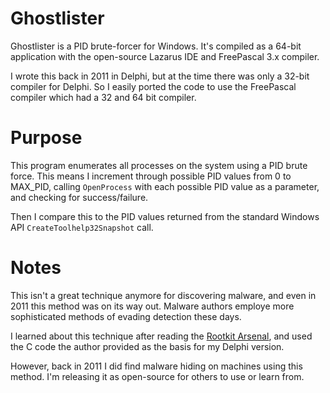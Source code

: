 # Ghostlister

Ghostlister is a PID brute-forcer for Windows. It's compiled as a 64-bit application with the open-source Lazarus IDE and FreePascal 3.x compiler.

I wrote this back in 2011 in Delphi, but at the time there was only a 32-bit compiler for Delphi. So I easily ported the code to use the FreePascal compiler which had a 32 and 64 bit compiler.

# Purpose

This program enumerates all processes on the system using a PID brute force. This means I increment through possible PID values from 0 to MAX_PID, calling `OpenProcess` with each possible PID value as a parameter, and checking for success/failure.

Then I compare this to the PID values returned from the standard Windows API `CreateToolhelp32Snapshot` call.

# Notes

This isn't a great technique anymore for discovering malware, and even in 2011 this method was on its way out. Malware authors employe more sophisticated methods of evading detection these days.

I learned about this technique after reading the [Rootkit Arsenal](https://www.amazon.com/Rootkit-Arsenal-Escape-Evasion-Corners/dp/1598220616), and used the C code the author provided as the basis for my Delphi version.

However, back in 2011 I did find malware hiding on machines using this method. I'm releasing it as open-source for others to use or learn from.
